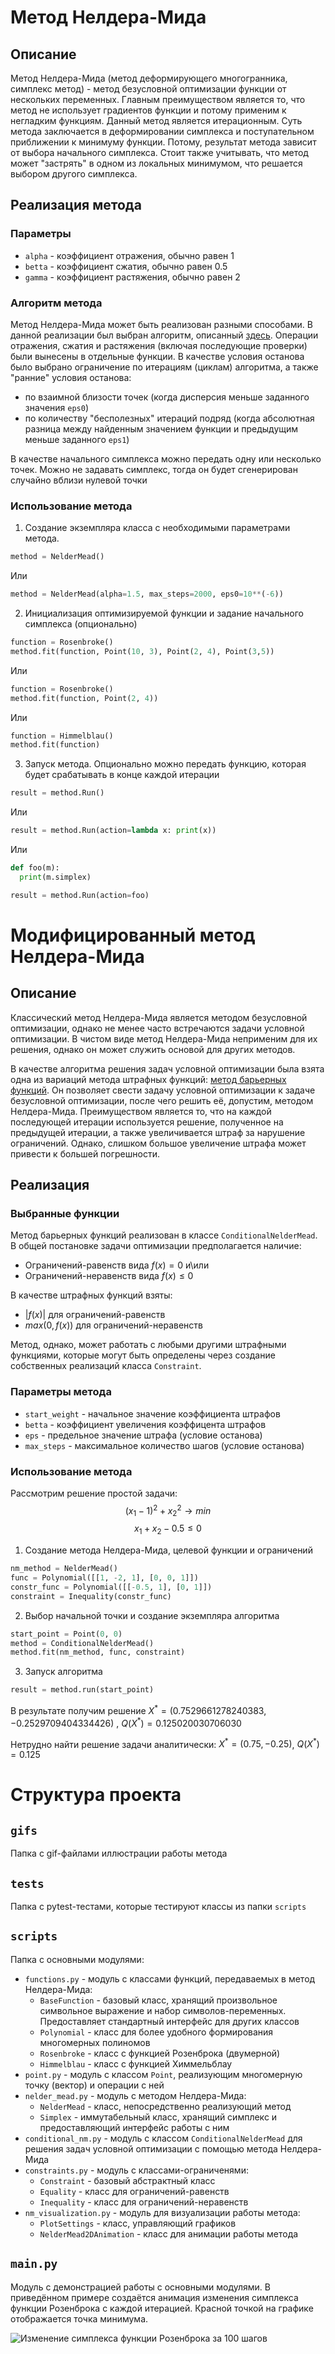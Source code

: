 # Метод Нелдера-Мида
## Описание
Метод Нелдера-Мида (метод деформирующего многогранника, симплекс метод) - метод безусловной оптимизации функции от нескольких переменных. Главным преимуществом является то, что метод не использует градиентов функции и потому применим к негладким функциям. Данный метод является итерационным. Суть метода заключается в деформировании симплекса и поступательном приближении к минимуму функции. Потому, результат метода зависит от выбора начального симплекса. Стоит также учитывать, что метод может "застрять" в одном из локальных минимумом, что решается выбором другого симплекса. 
## Реализация метода
### Параметры
- `alpha` - коэффициент отражения, обычно равен 1
- `betta` - коэффициент сжатия, обычно равен 0.5
- `gamma` - коэффициент растяжения, обычно равен 2
### Алгоритм метода
Метод Нелдера-Мида может быть реализован разными способами. В данной реализации был выбран алгоритм, описанный [здесь](https://ru.wikipedia.org/wiki/Метод_Нелдера_—_Мида). Операции отражения, сжатия и растяжения (включая последующие проверки) были вынесены в отдельные функции. В качестве условия останова было выбрано ограничение по итерациям (циклам) алгоритма, а также "ранние" условия останова:
- по взаимной близости точек (когда дисперсия меньше заданного значения `eps0`)
- по количеству "бесполезных" итераций подряд (когда абсолютная разница между найденным значением функции и предыдущим меньше заданного `eps1`)

В качестве начального симплекса можно передать одну или несколько точек. Можно не задавать симплекс, тогда он будет сгенерирован случайно вблизи нулевой точки
### Использование метода
1. Создание экземпляра класса с необходимыми параметрами метода.
```python
method = NelderMead()
```
Или 
```python
method = NelderMead(alpha=1.5, max_steps=2000, eps0=10**(-6))
```
2. Инициализация оптимизируемой функции и задание начального симплекса (опционально)
```python
function = Rosenbroke()
method.fit(function, Point(10, 3), Point(2, 4), Point(3,5))
```
Или
```python
function = Rosenbroke()
method.fit(function, Point(2, 4))
```
Или 
```python
function = Himmelblau()
method.fit(function)
```
3. Запуск метода. Опционально можно передать функцию, которая будет срабатывать в конце каждой итерации
```python
result = method.Run()
```
Или 
```python
result = method.Run(action=lambda x: print(x))
```
Или
```python
def foo(m):
  print(m.simplex)

result = method.Run(action=foo)
```
# Модифицированный метод Нелдера-Мида
## Описание
Классический метод Нелдера-Мида является методом безусловной оптимизации, однако не менее часто встречаются задачи условной оптимизации. В чистом виде метод Нелдера-Мида неприменим для их решения, однако он может служить основой для других методов. 

В качестве алгоритма решения задач условной оптимизации была взята одна из вариаций метода штрафных функций: [метод барьерных функций](http://www.machinelearning.ru/wiki/index.php?title=Метод_штрафных_функций). Он позволяет свести задачу условной оптимизации к задаче безусловной оптимизации, после чего решить её, допустим, методом Нелдера-Мида. Преимуществом является то, что на каждой последующей итерации используется решение, полученное на предыдущей итерации, а также увеличивается штраф за нарушение ограничений. Однако, слишком большое увеличение штрафа может привести к большей погрешности.
## Реализация
### Выбранные функции
Метод барьерных функций реализован в классе `ConditionalNelderMead`. В общей постановке задачи оптимизации предполагается наличие:
- Ограничений-равенств вида $f(x)=0$ и\или
- Ограничений-неравенств вида $f(x)\le0$

В качестве штрафных функций взяты: 
- $|f(x)|$ для ограничений-равенств
- $max(0, f(x))$ для ограничений-неравенств

Метод, однако, может работать с любыми другими штрафными функциями, которые могут быть определены через создание собственных реализаций класса `Constraint`.
### Параметры метода
- `start_weight` - начальное значение коэффициента штрафов
- `betta` - коэффициент увеличения коэффицента штрафов
- `eps` - предельное значение штрафа (условие останова)
- `max_steps` - максимальное количество шагов (условие останова)
### Использование метода
Рассмотрим решение простой задачи:
$$(x_1 - 1)^2 + x_2^2 \to min$$
$$x_1 + x_2 - 0.5 \leq 0$$
1. Создание метода Нелдера-Мида, целевой функции и ограничений
```python
nm_method = NelderMead()
func = Polynomial([[1, -2, 1], [0, 0, 1]]) 
constr_func = Polynomial([[-0.5, 1], [0, 1]])
constraint = Inequality(constr_func)
```
2. Выбор начальной точки и создание экземпляра алгоритма
```python
start_point = Point(0, 0)
method = ConditionalNelderMead()
method.fit(nm_method, func, constraint)
```
3. Запуск алгоритма
```python
result = method.run(start_point)
```
В результате получим решение $X^{\ast}=(0.7529661278240383, -0.2529709404334426)$ , $Q(X^{\ast})=0.125020030706030$

Нетрудно найти решение задачи аналитически: $X^{\ast}=(0.75, -0.25)$, $Q(X^{\ast})=0.125$
# Структура проекта
## `gifs`
Папка с gif-файлами иллюстрации работы метода
## `tests` 
Папка с pytest-тестами, которые тестируют классы из папки `scripts`
## `scripts`
Папка с основными модулями:
- `functions.py` - модуль с классами функций, передаваемых в метод Нелдера-Мида:
  - `BaseFunction` - базовый класс, хранящий произвольное символьное выражение и набор символов-переменных. Предоставляет стандартный интерфейс для других классов
  - `Polynomial` - класс для более удобного формирования многомерных полиномов
  - `Rosenbroke` - класс с функцией Розенброка (двумерной)
  - `Himmelblau` - класс с функцией Химмельблау
- `point.py` - модуль с классом `Point`, реализующим многомерную точку (вектор) и операции с ней
- `nelder_mead.py` - модуль с методом Нелдера-Мида:
  - `NelderMead` - класс, непосредственно реализующий метод
  - `Simplex` - иммутабельный класс, хранящий симплекс и предоставляющий интерфейс работы с ним
- `conditional_nm.py` - модуль с классом `ConditionalNelderMead` для решения задач условной оптимизации с помощью метода Нелдера-Мида
- `constraints.py` - модуль с классами-ограниченями:
  - `Constraint` - базовый абстрактный класс
  - `Equality` - класс для ограничений-равенств
  - `Inequality` - класс для ограничений-неравенств
- `nm_visualization.py` - модуль для визуализации работы метода:
  - `PlotSettings` - класс, управляющий графиков
  - `NelderMead2DAnimation` - класс для анимации работы метода
## `main.py`
Модуль с демонстрацией работы с основными модулями. В приведённом примере создаётся анимация изменения симплекса функции Розенброка с каждой итерацией. Красной точкой на графике отображается точка минимума.

<picture>
  <source media="(prefers-color-scheme: dark)" srcset="gifs/animation_100_dark.gif">
  <source media="(prefers-color-scheme: light)" srcset="gifs/animation_100.gif">
  <img alt="Изменение симплекса функции Розенброка за 100 шагов" src="gifs/animation_100.gif">
</picture>
